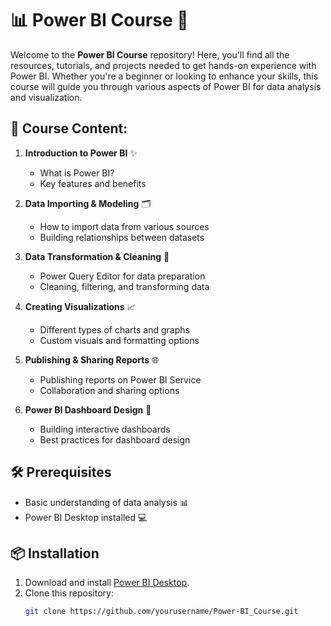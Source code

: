 # 📊 Power BI Course 🚀

Welcome to the **Power BI Course** repository! Here, you'll find all the resources, tutorials, and projects needed to get hands-on experience with Power BI. Whether you're a beginner or looking to enhance your skills, this course will guide you through various aspects of Power BI for data analysis and visualization.

## 📘 Course Content:

1. **Introduction to Power BI** ✨
   - What is Power BI?
   - Key features and benefits

2. **Data Importing & Modeling** 🗂️
   - How to import data from various sources
   - Building relationships between datasets

3. **Data Transformation & Cleaning** 🧼
   - Power Query Editor for data preparation
   - Cleaning, filtering, and transforming data

4. **Creating Visualizations** 📈
   - Different types of charts and graphs
   - Custom visuals and formatting options

5. **Publishing & Sharing Reports** 🌐
   - Publishing reports on Power BI Service
   - Collaboration and sharing options

6. **Power BI Dashboard Design** 🎨
   - Building interactive dashboards
   - Best practices for dashboard design

## 🛠️ Prerequisites

- Basic understanding of data analysis 📊
- Power BI Desktop installed 💻

## 📦 Installation

1. Download and install [Power BI Desktop](https://powerbi.microsoft.com/en-us/downloads/).
2. Clone this repository:  
   ```bash
   git clone https://github.com/yourusername/Power-BI_Course.git
